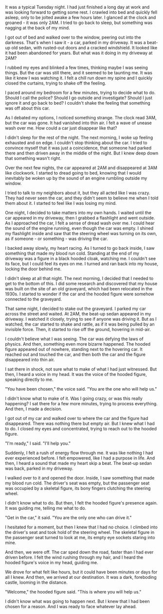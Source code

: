 It was a typical Tuesday night. I had just finished a long day at work and was looking forward to getting some rest. I crawled into bed and quickly fell asleep, only to be jolted awake a few hours later. I glanced at the clock and groaned - it was only 2AM. I tried to go back to sleep, but something was nagging at the back of my mind.  
  
I got out of bed and walked over to the window, peering out into the darkness. That's when I saw it - a car, parked in my driveway. It was a beat-up old sedan, with rusted-out doors and a cracked windshield. It looked like it had been abandoned for years. But what was it doing in my driveway at 2AM?  
  
I rubbed my eyes and blinked a few times, thinking maybe I was seeing things. But the car was still there, and it seemed to be taunting me. It was like it knew I was watching it. I felt a chill run down my spine and I quickly closed the curtains, trying to shake off the feeling.  
  
I paced around my bedroom for a few minutes, trying to decide what to do. Should I call the police? Should I go outside and investigate? Should I just ignore it and go back to bed? I couldn't shake the feeling that something was off about this car.  
  
As I debated my options, I noticed something strange. The clock read 3AM, but the car was gone. It had vanished into thin air. I felt a wave of unease wash over me. How could a car just disappear like that?  
  
I didn't sleep for the rest of the night. The next morning, I woke up feeling exhausted and on edge. I couldn't stop thinking about the car. I tried to convince myself that it was just a coincidence, that someone had parked there and then driven away in the middle of the night. But I knew deep down that something wasn't right.  
  
Over the next few nights, the car appeared at 2AM and disappeared at 3AM like clockwork. I started to dread going to bed, knowing that I would inevitably be woken up by the sound of an engine rumbling outside my window.  
  
I tried to talk to my neighbors about it, but they all acted like I was crazy. They had never seen the car, and they didn't seem to believe me when I told them about it. I started to feel like I was losing my mind.  
  
One night, I decided to take matters into my own hands. I waited until the car appeared in my driveway, then I grabbed a flashlight and went outside. As I approached the car, I felt a sense of dread wash over me. I could hear the sound of the engine running, even though the car was empty. I shined my flashlight inside and saw that the steering wheel was turning on its own, as if someone - or something - was driving the car.  
  
I backed away slowly, my heart racing. As I turned to go back inside, I saw something that made my blood run cold. Standing at the end of my driveway was a figure in a black hooded cloak, watching me. I couldn't see its face, but I could feel its eyes on me. I turned and ran back into my house, locking the door behind me.  
  
I didn't sleep at all that night. The next morning, I decided that I needed to get to the bottom of this. I did some research and discovered that my house was built on the site of an old graveyard, which had been relocated in the 1930s. I started to wonder if the car and the hooded figure were somehow connected to the graveyard.  
  
That same night, I decided to stake out the graveyard. I parked my car across the street and waited. At 2AM, the beat-up sedan appeared in my driveway. I watched it closely, trying to see if anyone was driving it. But as I watched, the car started to shake and rattle, as if it was being pulled by an invisible force. Then, it started to rise off the ground, hovering in mid-air.  
  
I couldn't believe what I was seeing. The car was defying the laws of physics. And then, something even more bizarre happened. The hooded figure appeared out of nowhere, standing next to the hovering car. It reached out and touched the car, and then both the car and the figure disappeared into thin air.  
  
I sat there in shock, not sure what to make of what I had just witnessed. But then, I heard a voice in my head. It was the voice of the hooded figure, speaking directly to me.  
  
"You have been chosen," the voice said. "You are the one who will help us."  
  
I didn't know what to make of it. Was I going crazy, or was this really happening? I sat there for a few more minutes, trying to process everything. And then, I made a decision.  
  
I got out of my car and walked over to where the car and the figure had disappeared. There was nothing there but empty air. But I knew what I had to do. I closed my eyes and concentrated, trying to reach out to the hooded figure.  
  
"I'm ready," I said. "I'll help you."  
  
Suddenly, I felt a rush of energy flow through me. It was like nothing I had ever experienced before. I felt empowered, like I had a purpose in life. And then, I heard a sound that made my heart skip a beat. The beat-up sedan was back, parked in my driveway.  
  
I walked over to it and opened the door. Inside, I saw something that made my blood run cold. The driver's seat was empty, but the passenger seat was occupied by a skeletal figure, its bony fingers clutching the steering wheel.  
  
I didn't know what to do. But then, I felt the hooded figure's presence again. It was guiding me, telling me what to do.  
  
"Get in the car," it said. "You are the only one who can drive it."  
  
I hesitated for a moment, but then I knew that I had no choice. I climbed into the driver's seat and took hold of the steering wheel. The skeletal figure in the passenger seat turned to look at me, its empty eye sockets staring into mine.  
  
And then, we were off. The car sped down the road, faster than I had ever driven before. I felt the wind rushing through my hair, and I heard the hooded figure's voice in my head, guiding me.  
  
We drove for what felt like hours, but it could have been minutes or days for all I knew. And then, we arrived at our destination. It was a dark, foreboding castle, looming in the distance.  
  
"Welcome," the hooded figure said. "This is where you will help us."  
  
I didn't know what was going to happen next. But I knew that I had been chosen for a reason. And I was ready to face whatever lay ahead.